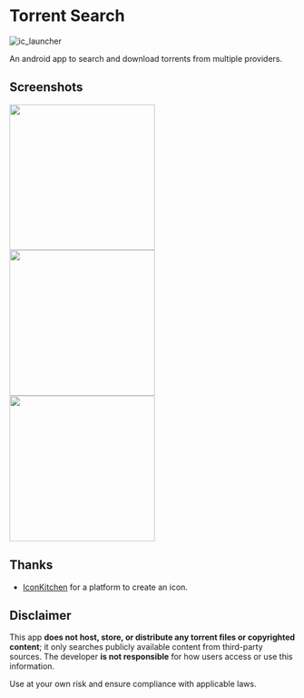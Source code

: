 # Torrent Search

![ic_launcher](https://github.com/user-attachments/assets/3f21b032-0c22-45dd-bc42-60bb5b798c5c)

An android app to search and download torrents from multiple providers.

## Screenshots

<img width="256" src="https://github.com/user-attachments/assets/82636251-b2ee-47b7-a0e8-952459b03607">
<img width="256" src="https://github.com/user-attachments/assets/23e34e86-c3f2-4e83-8377-1bbac80c9833">
<img width="256" src="https://github.com/user-attachments/assets/d40ac8a4-4f8b-4ad0-9eb8-69954917dff2">

## Thanks
- [IconKitchen](https://icon.kitchen/) for a platform to create an icon.

## Disclaimer  
 
This app **does not host, store, or distribute any torrent files or copyrighted content**; it only searches publicly available content from third-party sources.
The developer **is not responsible** for how users access or use this information.

Use at your own risk and ensure compliance with applicable laws.
